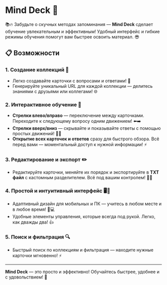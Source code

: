 # Mind Deck 🚀

📚🔥 Забудьте о скучных методах запоминания — **Mind Deck** сделает обучение увлекательным и эффективным! Удобный интерфейс и гибкие режимы обучения помогут вам быстрее освоить материал. 😎

## 📋 Возможности

### 1. **Создание коллекций** 🎨
   - Легко создавайте карточки с вопросами и ответами! 📝
   - Генерируйте уникальный URL для каждой коллекции — делитесь знаниями с друзьями или коллегами! 🌐

### 2. **Интерактивное обучение** 🧠
   - **Стрелки влево/вправо** — переключение между карточками. Переходите к следующему вопросу одним движением! ⬅️➡️
   - **Стрелки вверх/вниз** — скрывайте и показывайте ответы с помощью простых движений! 🔽🔼
   - **Открытие всех карточек и ответов** сразу для быстрого обзора. Всё перед вами — моментальный доступ к нужной информации! ⚡

### 3. **Редактирование и экспорт** ✏️
   - Редактируйте карточки, меняйте их порядок и экспортируйте в **TXT файл** с кастомным разделителем. Всё под вашим контролем! 📑💾

### 4. **Простой и интуитивный интерфейс** 🖥️📱
   - Адаптивный дизайн для мобильных и ПК — учитесь в любом месте и в любое время! 📱💻
   - Удобные элементы управления, которые всегда под рукой. Легко, как дважды два! 👍

### 5. **Поиск и фильтрация** 🔍
   - Быстрый поиск по коллекциям и фильтрация — находите нужные карточки мгновенно! ⚡

---

**Mind Deck** — это просто и эффективно! Обучайтесь быстрее, удобнее и с удовольствием! 🎉